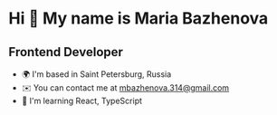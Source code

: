 Hi 👋 My name is Maria Bazhenova
================================

Frontend Developer
------------------

* 🌍  I'm based in Saint Petersburg, Russia
* ✉️  You can contact me at [mbazhenova.314@gmail.com](mailto:mbazhenova.314@gmail.com)
* 🧠  I'm learning React, TypeScript

<!--
**masha-masha/masha-masha** is a ✨ _special_ ✨ repository because its `README.md` (this file) appears on your GitHub profile.

Here are some ideas to get you started:

- 🔭 I’m currently working on ...
- 🌱 I’m currently learning ...
- 👯 I’m looking to collaborate on ...
- 🤔 I’m looking for help with ...
- 💬 Ask me about ...
- 📫 How to reach me: ...
- 😄 Pronouns: ...
- ⚡ Fun fact: ...
-->
